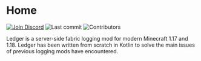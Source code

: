 # Home
[![Join Discord](https://img.shields.io/badge/Discord-Join-7e56c2?style=for-the-badge&logo=discord)](https://discord.gg/UxHnDWr)
![Last commit](https://img.shields.io/github/last-commit/quiltservertools/ledger?color=7e56c2&style=for-the-badge)
![Contributors](https://img.shields.io/github/contributors/quiltservertools/ledger?color=7e56c2&style=for-the-badge)

Ledger is a server-side fabric logging mod for modern Minecraft 1.17 and 1.18. 
Ledger has been written from scratch in Kotlin to solve the main issues of previous logging mods have encountered.
